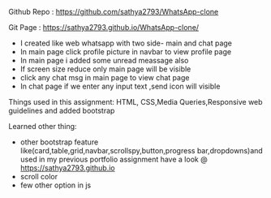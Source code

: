 Github Repo : https://github.com/sathya2793/WhatsApp-clone

Git Page : https://sathya2793.github.io/WhatsApp-clone/

* I created like web whatsapp with two side- main and chat page
* In main page click profile picture in navbar to view profile page
* In main page i added some unread meassage also
* If screen size reduce only main page will be visible
* click any chat msg in main page to view chat page
* In chat page if we enter any input text ,send icon will visible

Things used in this assignment:
HTML, CSS,Media Queries,Responsive web guidelines and added bootstrap

Learned other thing:
* other bootstrap feature like(card,table,grid,navbar,scrollspy,button,progress bar,dropdowns)and used in my previous portfolio assignment have a look @ https://sathya2793.github.io
* scroll color
* few other option in js
